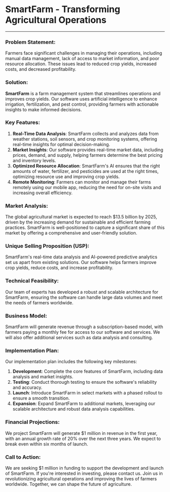 # SmartFarm - Transforming Agricultural Operations

---

### Problem Statement:
Farmers face significant challenges in managing their operations, including manual data management, lack of access to market information, and poor resource allocation. These issues lead to reduced crop yields, increased costs, and decreased profitability.


### Solution:
**SmartFarm** is a farm management system that streamlines operations and improves crop yields. Our software uses artificial intelligence to enhance irrigation, fertilization, and pest control, providing farmers with actionable insights to make informed decisions.


### Key Features:
1. **Real-Time Data Analysis**: SmartFarm collects and analyzes data from weather stations, soil sensors, and crop monitoring systems, offering real-time insights for optimal decision-making.
2. **Market Insights**: Our software provides real-time market data, including prices, demand, and supply, helping farmers determine the best pricing and inventory levels.
3. **Optimized Resource Allocation**: SmartFarm's AI ensures that the right amounts of water, fertilizer, and pesticides are used at the right times, optimizing resource use and improving crop yields.
4. **Remote Monitoring**: Farmers can monitor and manage their farms remotely using our mobile app, reducing the need for on-site visits and increasing overall efficiency.


### Market Analysis:
The global agricultural market is expected to reach $13.5 billion by 2025, driven by the increasing demand for sustainable and efficient farming practices. SmartFarm is well-positioned to capture a significant share of this market by offering a comprehensive and user-friendly solution.


### Unique Selling Proposition (USP):
SmartFarm's real-time data analysis and AI-powered predictive analytics set us apart from existing solutions. Our software helps farmers improve crop yields, reduce costs, and increase profitability.


### Technical Feasibility:
Our team of experts has developed a robust and scalable architecture for SmartFarm, ensuring the software can handle large data volumes and meet the needs of farmers worldwide.


### Business Model:
SmartFarm will generate revenue through a subscription-based model, with farmers paying a monthly fee for access to our software and services. We will also offer additional services such as data analysis and consulting.


### Implementation Plan:
Our implementation plan includes the following key milestones:

1. **Development**: Complete the core features of SmartFarm, including data analysis and market insights.
2. **Testing**: Conduct thorough testing to ensure the software's reliability and accuracy.
3. **Launch**: Introduce SmartFarm in select markets with a phased rollout to ensure a smooth transition.
4. **Expansion**: Expand SmartFarm to additional markets, leveraging our scalable architecture and robust data analysis capabilities.


### Financial Projections:
We project SmartFarm will generate $1 million in revenue in the first year, with an annual growth rate of 20% over the next three years. We expect to break even within six months of launch.


### Call to Action:
We are seeking $1 million in funding to support the development and launch of SmartFarm. If you're interested in investing, please contact us. Join us in revolutionizing agricultural operations and improving the lives of farmers worldwide. Together, we can shape the future of agriculture.
